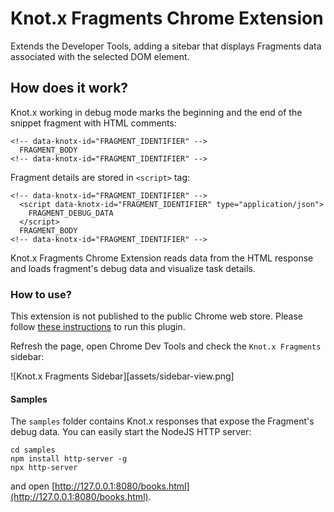 # Knot.x Fragments Chrome Extension
Extends the Developer Tools, adding a sitebar that displays Fragments data associated with the 
selected DOM element.

## How does it work?
Knot.x working in debug mode marks the beginning and the end of the snippet fragment with HTML 
comments:
```
<!-- data-knotx-id="FRAGMENT_IDENTIFIER" -->
  FRAGMENT_BODY
<!-- data-knotx-id="FRAGMENT_IDENTIFIER" -->
```

Fragment details are stored in `<script>` tag:
```
<!-- data-knotx-id="FRAGMENT_IDENTIFIER" -->
  <script data-knotx-id="FRAGMENT_IDENTIFIER" type="application/json">
    FRAGMENT_DEBUG_DATA
  </script>
  FRAGMENT_BODY
<!-- data-knotx-id="FRAGMENT_IDENTIFIER" -->
```

Knot.x Fragments Chrome Extension reads data from the HTML response and loads 
fragment's debug data and visualize task details.

### How to use?
This extension is not published to the public Chrome web store. Please follow [these instructions](https://developer.chrome.com/extensions/getstarted) 
to run this plugin.

Refresh the page, open Chrome Dev Tools and check the `Knot.x Fragments` sidebar:

![Knot.x Fragments Sidebar][assets/sidebar-view.png]

#### Samples
The `samples` folder contains Knot.x responses that expose the Fragment's debug data. You can easily 
start the NodeJS HTTP server:
```
cd samples
npm install http-server -g
npx http-server
```
and open [http://127.0.0.1:8080/books.html](http://127.0.0.1:8080/books.html).